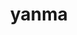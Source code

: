 ---
id: 193
title: yanma
types: [bug,flying]
image: https://raw.githubusercontent.com/PokeAPI/sprites/master/sprites/pokemon/193.png
---